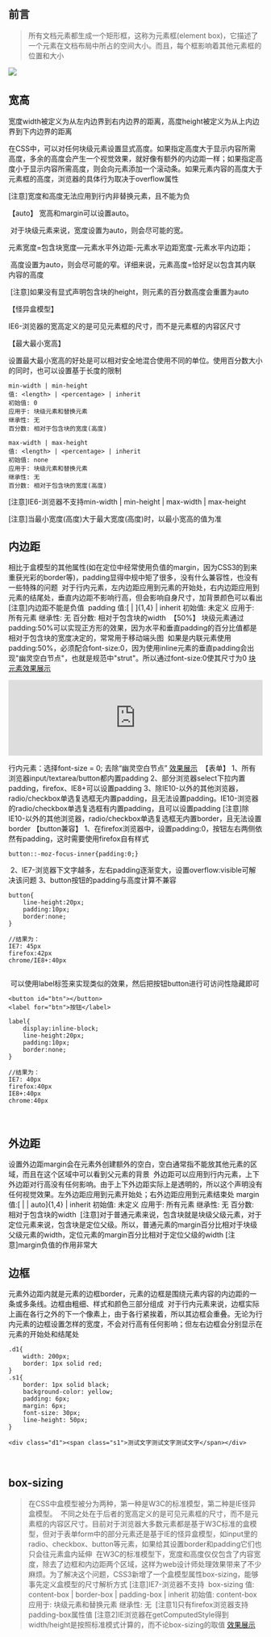 ## 前言
> 所有文档元素都生成一个矩形框，这称为元素框(element box)，它描述了一个元素在文档布局中所占的空间大小。而且，每个框影响着其他元素框的位置和大小

![](https://img2018.cnblogs.com/blog/958602/201904/958602-20190402072451331-1108433296.png)
﻿
﻿
## 宽高
宽度width被定义为从左内边界到右内边界的距离，高度height被定义为从上内边界到下内边界的距离
﻿

在CSS中，可以对任何块级元素设置显式高度。如果指定高度大于显示内容所需高度，多余的高度会产生一个视觉效果，就好像有额外的内边距一样；如果指定高度小于显示内容所需高度，则会向元素添加一个滚动条。如果元素内容的高度大于元素框的高度，浏览器的具体行为取决于overflow属性
﻿

[注意]宽度和高度无法应用到行内非替换元素，且不能为负
﻿

【auto】
宽高和margin可以设置auto。

﻿
对于块级元素来说，宽度设置为auto，则会尽可能的宽。


元素宽度=包含块宽度—元素水平外边距-元素水平边距宽度-元素水平内边距；

﻿
高度设置为auto，则会尽可能的窄。详细来说，元素高度=恰好足以包含其内联内容的高度

﻿
[注意]如果没有显式声明包含块的height，则元素的百分数高度会重置为auto
﻿

【怪异盒模型】

IE6-浏览器的宽高定义的是可见元素框的尺寸，而不是元素框的内容区尺寸
﻿

【最大最小宽高】

设置最大最小宽高的好处是可以相对安全地混合使用不同的单位。使用百分数大小的同时，也可以设置基于长度的限制
﻿
```
min-width | min-height
值: <length> | <percentage> | inherit
初始值: 0
应用于: 块级元素和替换元素
继承性: 无
百分数: 相对于包含块的宽度(高度)
﻿
max-width | max-height
值: <length> | <percentage> | inherit
初始值: none
应用于: 块级元素和替换元素
继承性: 无
百分数: 相对于包含块的宽度(高度)
```


[注意]IE6-浏览器不支持min-width | min-height | max-width | max-height

[注意]当最小宽度(高度)大于最大宽度(高度)时，以最小宽高的值为准
﻿
## 内边距
相比于盒模型的其他属性(如在定位中经常使用负值的margin，因为CSS3的到来重获光彩的border等)，padding显得中规中矩了很多，没有什么兼容性，也没有一些特殊的问题
﻿
对于行内元素，左内边距应用到元素的开始处，右内边距应用到元素的结尾处，垂直内边距不影响行高，但会影响自身尺寸，加背景颜色可以看出
﻿
[注意]内边距不能是负值
﻿
padding
值:[<length> | <percentage>]{1,4} | inherit
初始值: 未定义
应用于: 所有元素
继承性: 无
百分数: 相对于包含块的width
﻿
【50%】
块级元素通过padding:50%可以实现正方形的效果，因为水平和垂直padding的百分比值都是相对于包含块的宽度决定的，常常用于移动端头图
﻿
如果是内联元素使用padding:50%，必须配合font-size:0，因为使用inline元素的垂直padding会出现"幽灵空白节点"，也就是规范中"strut"。所以通过font-size:0使其尺寸为0
﻿
[块元素效果展示](https://shiyou00.github.io/lion/dist/html/css-box-model/box.html?case=f1)

<iframe style="width: 100%; height: 150px;" src="https://shiyou00.github.io/lion/dist/html/css-box-model/box.html?case=f1" frameborder="0"></iframe>

行内元素：选择font-size = 0; 去除“幽灵空白节点”
[效果展示](https://shiyou00.github.io/lion/dist/html/css-box-model/box.html?case=f2 "效果展示")
﻿
【表单】
1、所有浏览器input/textarea/button都内置padding
2、部分浏览器select下拉内置padding，firefox、IE8+可以设置padding
3、除IE10-以外的其他浏览器，radio/checkbox单选复选框无内置padding，且无法设置padding。IE10-浏览器的radio/checkbox单选复选框有内置padding，且可以设置padding
[注意]除IE10-以外的其他浏览器，radio/checkbox单选复选框无内置border，且无法设置border
﻿
【button兼容】
1、在firefox浏览器中，设置padding:0，按钮左右两侧依然有padding，这时需要使用firefox自有样式
```
button::-moz-focus-inner{padding:0;}
```
﻿
2、IE7-浏览器下文字越多，左右padding逐渐变大，设置overflow:visible可解决该问题
﻿
3、button按钮的padding与高度计算不兼容
```
button{
    line-height:20px;
    padding:10px;
    border:none;
}
﻿
//结果为：
IE7: 45px
firefox:42px
chrome/IE8+:40px
﻿
```
﻿
可以使用label标签来实现类似的效果，然后把按钮button进行可访问性隐藏即可
```
<button id="btn"></button>
<label for="btn">按钮</label>
﻿
label{
    display:inline-block;
    line-height:20px;
    padding:10px;
    border:none;
}
﻿
//结果为：
IE7: 40px
firefox:40px
IE8+:40px
chrome:40px
```
﻿
## 外边距
设置外边距margin会在元素外创建额外的空白，空白通常指不能放其他元素的区域，而且在这个区域中可以看到父元素的背景
﻿
外边距可以应用到行内元素，上下外边距对行高没有任何影响。由于上下外边距实际上是透明的，所以这个声明没有任何视觉效果。左外边距应用到元素开始处；右外边距应用到元素结束处
﻿
margin
值:[<length> | <percentage> | auto]{1,4} | inherit
初始值: 未定义
应用于: 所有元素
继承性: 无
百分数: 相对于包含块的width
﻿
[注意]对于普通元素来说，包含块就是块级父级元素，对于定位元素来说，包含块是定位父级。所以，普通元素的margin百分比相对于块级父级元素的width，定位元素的margin百分比相对于定位父级的width
﻿
[注意]margin负值的作用非常大
﻿
## 边框
元素外边距内就是元素的边框border，元素的边框是围绕元素内容的内边距的一条或多条线。边框由粗细、样式和颜色三部分组成
﻿
对于行内元素来说，边框实际上画在各行之外的下一个像素上，由于各行紧挨着，所以其边框会重叠。无论为行内元素的边框设置怎样的宽度，不会对行高有任何影响；但左右边框会分别显示在元素的开始处和结尾处
﻿
```
.d1{
    width: 200px;
    border: 1px solid red;
}    
.s1{
    border: 1px solid black;
    background-color: yellow;
    padding: 6px;    
    margin: 6px;
    font-size: 30px;
    line-height: 50px;
}
﻿
<div class="d1"><span class="s1">测试文字测试文字测试文字</span></div>
```
﻿
## box-sizing
> 在CSS中盒模型被分为两种，第一种是W3C的标准模型，第二种是IE怪异盒模型。
﻿
不同之处在于后者的宽高定义的是可见元素框的尺寸，而不是元素框的内容区尺寸。目前对于浏览器大多数元素都是基于W3C标准的盒模型，但对于表单form中的部分元素还是基于IE的怪异盒模型，如input里的radio、checkbox、button等元素，如果给其设置border和padding它们也只会往元素盒内延伸
﻿
在W3C的标准模型下，宽度和高度仅仅包含了内容宽度，除去了边框和内边距两个区域，这样为web设计师处理效果带来了不少麻烦。为了解决这个问题，CSS3新增了一个盒模型属性box-sizing，能够事先定义盒模型的尺寸解析方式
﻿
[注意]IE7-浏览器不支持
﻿
box-sizing
值: content-box | border-box | padding-box | inherit
初始值: content-box
应用于: 块级元素和替换元素
继承性: 无
﻿
[注意1]只有firefox浏览器支持padding-box属性值
[注意2]IE浏览器在getComputedStyle得到width/height是按照标准模式计算的，而不论box-sizing的取值
﻿
[效果展示](https://shiyou00.github.io/lion/dist/html/css-box-model/box.html?case=f3 "效果展示")